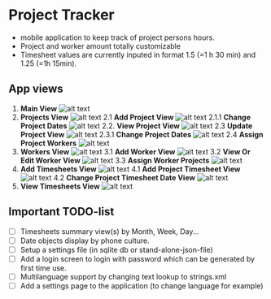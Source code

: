 # Project Tracker
* mobile application to keep track of project persons hours.
* Project and worker amount totally customizable
* Timesheet values are currently inputed in format 1.5 (=1 h 30 min) and 1.25 (=1h 15min).

## **App views**
1. **Main View**
   ![alt text](./_img/1__MainView.png "Main View")
2. **Projects View**
      ![alt text](./_img/2__ProjectsView.png "Projects View")
   2.1 **Add Project View**
      ![alt text](./_img/2_1__AddProjectView.png "Add Project View")
      2.1.1 **Change Project Dates**
	     ![alt text](./_img/2_1_1_ChangeProjectDates.png "Change Project Dates")
   2.2. **View Project View**
      ![alt text](./_img/2_2_ViewProjectView.png "View Project View")
   2.3 **Update Project View**
      ![alt text](./_img/2_3__UpdateProjectView.png "Update Project View")
      2.3.1 **Change Project Dates**
	     ![alt text](./_img/2_3_1_ChangeProjectDates.png "Change Project Dates")
   2.4 **Assign Project Workers**
      ![alt text](./_img/2_4_AssignProjectWorkers.png "Assign Project Workers")
3. **Workers View**
   ![alt text](./_img/3__WorkersView.png "Workers View")
   3.1 **Add Worker View**
      ![alt text](./_img/3_1_AddWorkerView.png "Add Worker View")
   3.2 **View Or Edit Worker View**
      ![alt text](./_img/3_2_ViewOrEditWorkerView.png "View Or Edit Worker View")
   3.3 **Assign Worker Projects**
      ![alt text](./_img/3_3_AssignWorkerProjects.png "Assign Worker Projects")
4. **Add Timesheets View**
   ![alt text](./_img/4__AddTimesheetsView.png "Add Timesheets View")
   4.1 **Add Project Timesheet View**
      ![alt text](./_img/4_1_AddProjectTimesheetView.png "Add Project Timesheet View")
   4.2 **Change Project Timesheet Date View**
      ![alt text](./_img/4_2_ChangeProjectTimesheetDateView.png "Change Project Timesheet Date View")
5. **View Timesheets View**
   ![alt text](./_img/5__ViewTimesheetsView.png "View Timesheets View")


## **Important TODO-list**
- [ ] Timesheets summary view(s) by Month, Week, Day...
- [ ] Date objects display by phone culture.
- [ ] Setup a settings file (in sqlite db or stand-alone-json-file)
- [ ] Add a login screen to login with password which can be generated by first time use.
- [ ] Multilanguage support by changing text lookup to strings.xml
- [ ] Add a settings page to the application (to change language for example)
